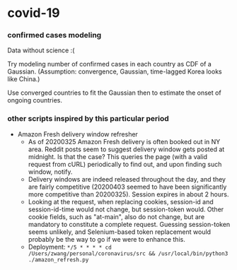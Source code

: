 # covid-19

### confirmed cases modeling

Data without science :(

Try modeling number of confirmed cases in each country as CDF of a Gaussian. (Assumption: convergence, Gaussian, time-lagged Korea looks like China.)

Use converged countries to fit the Gaussian then to estimate the onset of ongoing countries.

### other scripts inspired by this particular period

* Amazon Fresh delivery window refresher
  * As of 20200325 Amazon Fresh delivery is often booked out in NY area. Reddit posts seem to suggest delivery window gets posted at midnight. Is that the case? This queries the page (with a valid request from cURL) periodically to find out, and upon finding such window, notify.
  * Delivery windows are indeed released throughout the day, and they are fairly competitive (20200403 seemed to have been significantly more competitive than 20200325). Session expires in about 2 hours.
  * Looking at the request, when replacing cookies, session-id and session-id-time would not change, but session-token would. Other cookie fields, such as "at-main", also do not change, but are mandatory to constitute a complete request. Guessing session-token seems unlikely, and Selenium-based token replacement would probably be the way to go if we were to enhance this.
  * Deployment: `*/5 * * * * cd /Users/zwang/personal/coronavirus/src && /usr/local/bin/python3 ./amazon_refresh.py`
